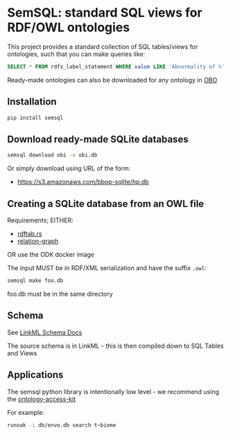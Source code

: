 # SemSQL: standard SQL views for RDF/OWL ontologies

This project provides a standard collection of SQL tables/views for ontologies, such that you can make queries like:

```sql
SELECT * FROM rdfs_label_statement WHERE value LIKE 'Abnormality of %';
```

Ready-made ontologies can also be downloaded for any ontology in [OBO](http://obofoundry.org)

## Installation

```bash
pip install semsql
```

## Download ready-made SQLite databases

```bash
semsql download obi -o obi.db
```

Or simply download using URL of the form:

- https://s3.amazonaws.com/bbop-sqlite/hp.db

## Creating a SQLite database from an OWL file

Requirements; EITHER:

- [rdftab.rs](https://github.com/ontodev/rdftab.rs)
- [relation-graph](https://github.com/balhoff/relation-graph)

OR use the ODK docker image

The input MUST be in RDF/XML serialization and have the suffix `.owl`:

```bash
semsql make foo.db
```

foo.db must be in the same directory

## Schema

See [LinkML Schema Docs](https://incatools.github.io/semantic-sql/)

The source schema is in LinkML - this is then compiled down to SQL Tables and Views

## Applications

The semsql python library is intentionally low level - we recommend using the [ontology-access-kit](https://github.com/INCATools/ontology-access-kit)

For example:

```bash
runoak -i db/envo.db search t~biome
```

